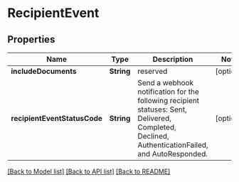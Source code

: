 # RecipientEvent

## Properties
Name | Type | Description | Notes
------------ | ------------- | ------------- | -------------
**includeDocuments** | **String** | reserved | [optional] 
**recipientEventStatusCode** | **String** | Send a webhook notification for the following recipient statuses: Sent, Delivered, Completed, Declined, AuthenticationFailed, and AutoResponded. | [optional] 

[[Back to Model list]](../README.md#documentation-for-models) [[Back to API list]](../README.md#documentation-for-api-endpoints) [[Back to README]](../README.md)


